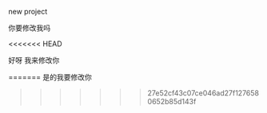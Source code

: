 new project

你要修改我吗

<<<<<<< HEAD




好呀 我来修改你

=======
是的我要修改你
>>>>>>> 27e52cf43c07ce046ad27f1276580652b85d143f
